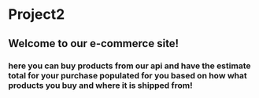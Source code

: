 # Project2

## Welcome to our e-commerce site!

### here you can buy products from our api and have the estimate total for your purchase populated for you based on how what products you buy and where it is shipped from!
